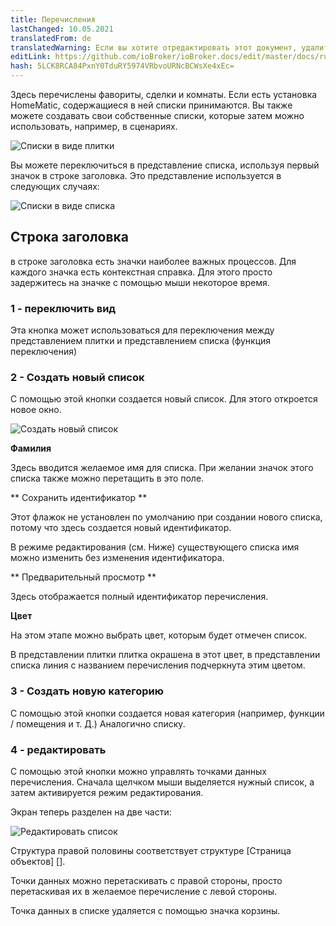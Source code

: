 ```yaml
---
title: Перечисления
lastChanged: 10.05.2021
translatedFrom: de
translatedWarning: Если вы хотите отредактировать этот документ, удалите поле «translationFrom», в противном случае этот документ будет снова автоматически переведен
editLink: https://github.com/ioBroker/ioBroker.docs/edit/master/docs/ru/admin/enums.md
hash: 5LCK8RCA84PxnY0TduRY5974VRbvoURNcBCWsXe4xEc=
---
```

Здесь перечислены фавориты, сделки и комнаты. Если есть установка HomeMatic, содержащиеся в ней списки принимаются.
Вы также можете создавать свои собственные списки, которые затем можно использовать, например, в сценариях.

![Списки в виде плитки](../../de/admin/media/ADMIN_Aufzaehlungen_kachel.png)

Вы можете переключиться в представление списка, используя первый значок в строке заголовка. Это представление используется в следующих случаях:

![Списки в виде списка](../../de/admin/media/ADMIN_Aufzaehlungen_liste_numbers.png)

## Строка заголовка
в строке заголовка есть значки наиболее важных процессов. Для каждого значка есть контекстная справка. Для этого просто задержитесь на значке с помощью мыши некоторое время.

### 1 - переключить вид
Эта кнопка может использоваться для переключения между представлением плитки и представлением списка (функция переключения)

### 2 - Создать новый список
С помощью этой кнопки создается новый список. Для этого откроется новое окно.

![Создать новый список](../../de/admin/media/ADMIN_Aufzaehlungen_liste_erstellen.png)

**Фамилия**

Здесь вводится желаемое имя для списка. При желании значок этого списка также можно перетащить в это поле.

** Сохранить идентификатор **

Этот флажок не установлен по умолчанию при создании нового списка, потому что здесь создается новый идентификатор.

В режиме редактирования (см. Ниже) существующего списка имя можно изменить без изменения идентификатора.

** Предварительный просмотр **

Здесь отображается полный идентификатор перечисления.

**Цвет**

На этом этапе можно выбрать цвет, которым будет отмечен список.

В представлении плитки плитка окрашена в этот цвет, в представлении списка линия с названием перечисления подчеркнута этим цветом.

### 3 - Создать новую категорию
С помощью этой кнопки создается новая категория (например, функции / помещения и т. Д.) Аналогично списку.

### 4 - редактировать
С помощью этой кнопки можно управлять точками данных перечисления.
Сначала щелчком мыши выделяется нужный список, а затем активируется режим редактирования.

Экран теперь разделен на две части:

![Редактировать список](../../de/admin/media/ADMIN_Aufzaehlungen_liste_hinzufuegen.png)

Структура правой половины соответствует структуре [Страница объектов] [].

Точки данных можно перетаскивать с правой стороны, просто перетаскивая их в желаемое перечисление с левой стороны.

Точка данных в списке удаляется с помощью значка корзины.

[Objekte-Seite]: https://www.iobroker.net/#de/documentation/admin/objects.md